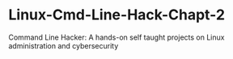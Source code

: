 # Linux-Cmd-Line-Hack-Chapt-2
Command Line Hacker: A hands-on self taught projects on Linux administration and cybersecurity
